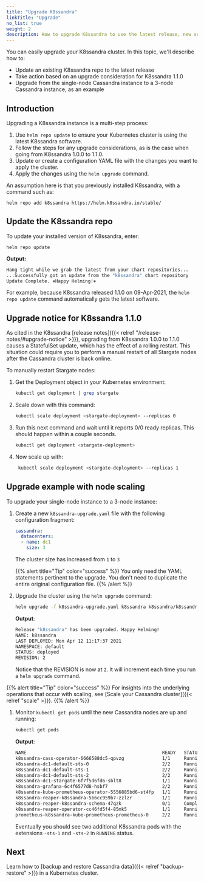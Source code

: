 ```yaml
---
title: "Upgrade K8ssandra"
linkTitle: "Upgrade"
no_list: true
weight: 2
description: How to upgrade K8ssandra to use the latest release, new settings, or both.
---
```


You can easily upgrade your K8ssandra cluster. In this topic, we'll describe how to:

* Update an existing K8ssandra repo to the latest release
* Take action based on an upgrade consideration for K8ssandra 1.1.0
* Upgrade from the single-node Cassandra instance to a 3-node Cassandra instance, as an example

## Introduction

Upgrading a K8ssandra instance is a multi-step process:

1. Use `helm repo update` to ensure your Kubernetes cluster is using the latest K8ssandra software.
1. Follow the steps for any upgrade considerations, as is the case when going from K8ssandra 1.0.0 to 1.1.0. 
1. Update or create a configuration YAML file with the changes you want to apply the cluster.
1. Apply the changes using the `helm upgrade` command.

An assumption here is that you previously installed K8ssandra, with a command such as:

```
helm repo add k8ssandra https://helm.k8ssandra.io/stable/
```

## Update the K8ssandra repo

To update your installed version of K8ssandra, enter:

```
helm repo update
```

**Output:**

```bash
Hang tight while we grab the latest from your chart repositories...
...Successfully got an update from the "k8ssandra" chart repository
Update Complete. ⎈Happy Helming!⎈
```

For example, because K8ssandra released 1.1.0 on 09-Apr-2021, the `helm repo update` command automatically gets the latest software. 

## Upgrade notice for K8ssandra 1.1.0

As cited in the K8ssandra [release notes]({{< relref "/release-notes/#upgrade-notice" >}}), upgrading from K8ssandra 1.0.0 to 1.1.0 causes a StatefulSet update, which has the effect of a rolling restart. This situation could require you to perform a manual restart of all Stargate nodes after the Cassandra cluster is back online. 

To manually restart Stargate nodes:

1. Get the Deployment object in your Kubernetes environment:
   ```bash
   kubectl get deployment | grep stargate
   ```
2. Scale down with this command:
   ```bash
   kubectl scale deployment <stargate-deployment> --replicas 0
   ```
3. Run this next command and wait until it reports 0/0 ready replicas. This should happen within a couple seconds.
   ```bash
   kubectl get deployment <stargate-deployment>
   ```
4. Now scale up with:
   ```bash
    kubectl scale deployment <stargate-deployment> --replicas 1
    ```

## Upgrade example with node scaling

To upgrade your single-node instance to a 3-node instance:

1. Create a new `k8ssandra-upgrade.yaml` file with the following configuration fragment:

    ```yaml
    cassandra:
      datacenters:
      - name: dc1
        size: 3
    ```

    The cluster size has increased from `1` to `3`

    {{% alert title="Tip" color="success" %}}
You only need the YAML statements pertinent to the upgrade. You don't need to duplicate the entire original configuration file.
    {{% /alert %}}

1. Upgrade the cluster using the `helm upgrade` command:

    ```bash
    helm upgrade -f k8ssandra-upgrade.yaml k8ssandra k8ssandra/k8ssandra
    ```

    **Output**:

    ```bash
    Release "k8ssandra" has been upgraded. Happy Helming!
    NAME: k8ssandra
    LAST DEPLOYED: Mon Apr 12 11:17:37 2021
    NAMESPACE: default
    STATUS: deployed
    REVISION: 2
    ```

    Notice that the REVISION is now at `2`. It will increment each time you run a `helm upgrade` command. 

{{% alert title="Tip" color="success" %}}
For insights into the underlying operations that occur with scaling, see [Scale your Cassandra cluster]({{< relref "scale" >}}).
{{% /alert %}}


1. Monitor `kubectl get pods` until the new Cassandra nodes are up and running:

    ```bash
    kubectl get pods
    ```

    **Output**:

    ```bash
    NAME                                                  READY   STATUS      RESTARTS   AGE
    k8ssandra-cass-operator-6666588dc5-qpvzg              1/1     Running     4          2d2h
    k8ssandra-dc1-default-sts-0                           2/2     Running     0          76m
    k8ssandra-dc1-default-sts-1                           2/2     Running     0          3m29s
    k8ssandra-dc1-default-sts-2                           2/2     Running     0          3m28s
    k8ssandra-dc1-stargate-6f7f5d6fd6-sblt8               1/1     Running     13         2d2h
    k8ssandra-grafana-6c4f6577d8-hsbf7                    2/2     Running     0          3m32s
    k8ssandra-kube-prometheus-operator-5556885bd6-st4fp   1/1     Running     4          2d2h
    k8ssandra-reaper-k8ssandra-5b6cc959b7-zzlzr           1/1     Running     22         2d2h
    k8ssandra-reaper-k8ssandra-schema-47qzk               0/1     Completed   0          2d2h
    k8ssandra-reaper-operator-cc46fd5f4-85mk5             1/1     Running     5          2d2h
    prometheus-k8ssandra-kube-prometheus-prometheus-0     2/2     Running     9          2d2h
    ```

   Eventually you should see two additional K8ssandra pods with the extensions `-sts-1` and `-sts-2` in `RUNNING` status.

## Next

Learn how to [backup and restore Cassandra data]({{< relref "backup-restore" >}}) in a Kubernetes cluster.
